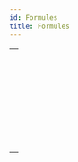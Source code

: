 ```yaml
---
id: Formules
title: Formules
---
```


|                                                                                                             |
| ----------------------------------------------------------------------------------------------------------- |
| [<!-- INCLUDE #_command_.EDIT FORMULA.Syntax -->](../../commands-legacy/edit-formula.md)<br/>               |
| [<!-- INCLUDE #_command_.EXECUTE FORMULA.Syntax -->](../../commands-legacy/execute-formula.md)<br/>         |
| [<!-- INCLUDE #_command_.Formula.Syntax -->](../../commands/formula.md)<br/>                                |
| [<!-- INCLUDE #_command_.Formula from string.Syntax -->](../../commands/formula-from-string.md)<br/>        |
| [<!-- INCLUDE #_command_.GET ALLOWED METHODS.Syntax -->](../../commands-legacy/get-allowed-methods.md)<br/> |
| [<!-- INCLUDE #_command_.Parse formula.Syntax -->](../../commands-legacy/parse-formula.md)<br/>             |
| [<!-- INCLUDE #_command_.SET ALLOWED METHODS.Syntax -->](../../commands/set-allowed-methods.md)<br/>        |
